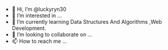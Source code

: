 - 👋 Hi, I’m @luckyryn30
- 👀 I’m interested in ...
- 🌱 I’m currently learning Data Structures And Algorithms ,Web Development.
- 💞️ I’m looking to collaborate on ...
- 📫 How to reach me ...

<!---
luckyryn30/luckyryn30 is a ✨ special ✨ repository because its `README.md` (this file) appears on your GitHub profile.
You can click the Preview link to take a look at your changes.
--->
